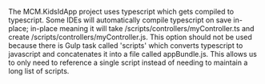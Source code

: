 The MCM.KidsIdApp project uses typescript which gets compiled to typescript.  Some IDEs will automatically compile typescript on save in-place; in-place meaning it will take /scripts/controllers/myController.ts and create /scripts/controllers/myController.js.  This option should not be used because there is Gulp task called 'scripts' which converts typescript to javascript and concatenates it into a file called appBundle.js.  This allows us to only need to reference a single script instead of needing to maintain a long list of scripts.